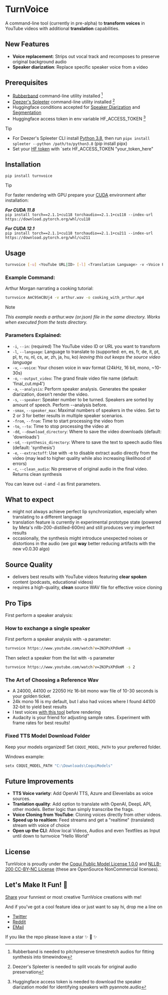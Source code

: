 # TurnVoice

A command-line tool (currently in pre-alpha) to **transform voices** in YouTube videos with additional **translation** capabilities.  

## New Features

- **Voice replacement**: Strips out vocal track and recomposes to preserve original background audio
- **Speaker diarization**: Replace specific speaker voice from a video 

## Prerequisites

- [Rubberband](https://breakfastquay.com/rubberband/) command-line utility installed [^1] 
- [Deezer's Spleeter](https://github.com/deezer/spleeter) command-line utility installed [^2]
- Huggingface conditions accepted for [Speaker Diarization](https://huggingface.co/pyannote/speaker-diarization-3.1) and [Segmentation](https://huggingface.co/pyannote/segmentation-3.0)
- Huggingface access token in env variable HF_ACCESS_TOKEN [^3]

[^1]: Rubberband is needed to pitchpreserve timestretch audios for fitting synthesis into timewindow
[^2]: Deezer's Spleeter is needed to split vocals for original audio preservation
[^3]: Huggingface access token is needed to download the speaker diarization model for identifying speakers with pyannote.audio

> [!TIP]
> - For Deezer's Spleeter CLI install [Python 3.8](https://www.python.org/downloads/), then run `pipx install spleeter --python /path/to/python3.8` (pip install pipx)
> - Set your [HF token](https://huggingface.co/settings/tokens) with `setx HF_ACCESS_TOKEN "your_token_here"

## Installation 

```
pip install turnvoice
```

> [!TIP]
> For faster rendering with GPU prepare your [CUDA](https://pytorch.org/get-started/locally/) environment after installation:
> 
> ***For CUDA 11.8***  
> `pip install torch==2.1.1+cu118 torchaudio==2.1.1+cu118 --index-url https://download.pytorch.org/whl/cu118`  
>   
> ***For CUDA 12.1***  
> `pip install torch==2.1.1+cu118 torchaudio==2.1.1+cu211 --index-url https://download.pytorch.org/whl/cu211`  

## Usage

```bash
turnvoice [-u] <YouTube URL|ID> [-l] <Translation Language> -v <Voice File> -o <Output File>
```

### Example Command:

Arthur Morgan narrating a cooking tutorial:

```bash
turnvoice AmC9SmCBUj4 -v arthur.wav -o cooking_with_arthur.mp4
```

> [!NOTE]
> *This example needs a arthur.wav (or.json) file in the same directory. Works when executed from the tests directory.*

### Parameters Explained:

- `-i`, `--in`: (required) The YouTube video ID or URL you want to transform
- `-l`, `--language`: Language to translate to (supported: en, es, fr, de, it, pt, pl, tr, ru, nl, cs, ar, zh, ja, hu, ko)
   *leaving this out keeps the source video language*
- `-v`, `--voice`: Your chosen voice in wav format (24kHz, 16 bit, mono, ~10-30s)
- `-o`, `--output_video`: The grand finale video file name (default: 'final_cut.mp4')
- `-a`, `--analysis`: Perform speaker analysis. Generates the speaker diarization, doesn't render the video.
- `-s`, `--speaker`: Speaker number to be turned. Speakers are sorted by amount of speech. Perform --analysis before.
- `-smax`, `--speaker_max`: Maximal numbers of speakers in the video. Set to 2 or 3 for better results in multiple speaker scenarios.
- `-from`, `--from`: Time to start processing the video from
- `-to`, `--to`: Time to stop processing the video at
- `-dd`, `--download_directory`: Where to save the video downloads (default: 'downloads')
- `-sd`, `--synthesis_directory`: Where to save the text to speech audio files (default: 'synthesis')
- `-e`, `--extractoff`: Use with -e to disable extract audio directly from the video (may lead to higher quality while also increasing likelihood of errors)
- `-c`, `--clean_audio`: No preserve of original audio in the final video. Returns clean synthesis

You can leave out -i and -l as first parameters.

## What to expect

- might not always achieve perfect lip synchronization, especially when translating to a different language
- translation feature is currently in experimental prototype state (powered by Meta's nllb-200-distilled-600m) and still produces very imperfect results
- occasionally, the synthesis might introduce unexpected noises or distortions in the audio (we got **way** better reducing artifacts with the new v0.0.30 algo)

## Source Quality

- delivers best results with YouTube videos featuring **clear spoken** content (podcasts, educational videos)
- requires a high-quality, **clean** source WAV file for effective voice cloning 

## Pro Tips

First perform a speaker analysis:

### How to exchange a single speaker

First perform a speaker analysis with -a parameter:

```bash
turnvoice https://www.youtube.com/watch?v=2N3PsXPdkmM -a
```

Then select a speaker from the list with -s parameter

```bash
turnvoice https://www.youtube.com/watch?v=2N3PsXPdkmM -s 2
```



### The Art of Choosing a Reference Wav
- A 24000, 44100 or 22050 Hz 16-bit mono wav file of 10-30 seconds is your golden ticket. 
- 24k mono 16 is my default, but I also had voices where I found 44100 32-bit to yield best results
- I test voices [with this tool](https://github.com/KoljaB/RealtimeTTS/blob/master/tests/coqui_test.py) before rendering
- Audacity is your friend for adjusting sample rates. Experiment with frame rates for best results!

### Fixed TTS Model Download Folder
Keep your models organized! Set `COQUI_MODEL_PATH` to your preferred folder.

Windows example:
```bash
setx COQUI_MODEL_PATH "C:\Downloads\CoquiModels"
```

## Future Improvements

- **TTS Voice variety**: Add OpenAI TTS, Azure and Elevenlabs as voice sources.
- **Tranlation quality**: Add option to translate with OpenAI, DeepL API, other models. Better logic than simply transcribe the frags.
- **Voice Cloning from YouTube**: Cloning voices directly from other videos.
- **Speed up to realtiem**: Feed streams and get a "realtime" (translated) stream with voice of choice
- **Open up the CLI**: Allow local Videos, Audios and even Textfiles as Input until down to turnvoice "Hello World"

## License

TurnVoice is proudly under the [Coqui Public Model License 1.0.0](https://coqui.ai/cpml) and [NLLB-200 CC-BY-NC License](https://huggingface.co/facebook/nllb-200-distilled-600M) (these are OpenSource NonCommercial licenses). 

## Let's Make It Fun! 🎉

[Share](https://github.com/KoljaB/TurnVoice/discussions) your funniest or most creative TurnVoice creations with me! 

And if you've got a cool feature idea or just want to say hi, drop me a line on

- [Twitter](https://twitter.com/LonLigrin)  
- [Reddit](https://www.reddit.com/user/Lonligrin)  
- [EMail](mailto:kolja.beigel@web.de)  

If you like the repo please leave a star ✨ 🌟 ✨
